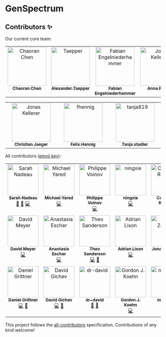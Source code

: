 # GenSpectrum

## Contributors ✨

Our current core team:

<table align="center">
    <tbody>
        <tr>
            <td align="center" valign="top" width="25%">
                <a href="https://github.com/chaoran-chen">
                    <img src="https://avatars.githubusercontent.com/u/18666552?v=4" width="125px;" alt="Chaoran Chen" />
                    <br />
                    <sub>
                        <b>Chaoran Chen</b>
                    </sub>
                </a>
            </td>
            <td align="center" valign="top" width="25%">
                <a href="https://github.com/Taepper">
                    <img src="https://avatars.githubusercontent.com/u/25206390?v=4" width="125px;" alt="Taepper" />
                    <br />
                    <sub>
                        <b>Alexander Taepper</b>
                    </sub>
                </a>
            </td>
            <td align="center" valign="top" width="25%">
                <a href="https://github.com/fengelniederhammer">
                    <img src="https://avatars.githubusercontent.com/u/92720311?v=4" width="125px;" alt="Fabian Engelniederhammer" />
                    <br />
                    <sub>
                        <b>Fabian Engelniederhammer</b>
                    </sub>
                </a>
            </td>
            <td align="center" valign="top" width="25%">
                <a href="https://github.com/anna-parker">
                    <img src="https://avatars.githubusercontent.com/u/50943381?v=4" width="125px;" alt="Jonas Kellerer" />
                    <br />
                    <sub>
                        <b>Anna Parker</b>
                    </sub>
                </a>
            </td>
          </tr>
    </tbody>
</table>

<table align="center">
    <tbody>
          <tr>
            <td align="center" valign="top" width="25%">
                <a href="https://github.com/pflanze">
                    <img src="https://avatars.githubusercontent.com/u/31164?v=4" width="125px;" alt="Jonas Kellerer" />
                    <br />
                    <sub>
                        <b>Christian Jaeger</b>
                    </sub>
                </a>
            </td>
            <td align="center" valign="top" width="25%">
                <a href="https://github.com/fhennig">
                    <img src="https://avatars.githubusercontent.com/u/5787489?v=4" width="125px;" alt="fhennig" />
                    <br />
                    <sub>
                        <b>Felix Hennig</b>
                    </sub>
                </a>
            </td>
            <td align="center" valign="top" width="25%">
                <a href="https://github.com/tanja819">
                    <img src="https://avatars.githubusercontent.com/u/8371380?v=4" width="125px;" alt="tanja819" />
                    <br />
                    <sub>
                        <b>Tanja stadler</b>
                    </sub>
                </a>
            </td>
        </tr>
    </tbody>
</table>


All contributors ([emoji key](https://allcontributors.org/docs/en/emoji-key)):

<!-- ALL-CONTRIBUTORS-LIST:START - Do not remove or modify this section -->
<!-- prettier-ignore-start -->
<!-- markdownlint-disable -->
<table align="center">
  <tbody>
    <tr>
      <td align="center" valign="top" width="14.28%"><a href="https://github.com/SarahNadeau"><img src="https://avatars.githubusercontent.com/u/30396464?v=4?s=100" width="100px;" alt="Sarah Nadeau"/><br /><sub><b>Sarah Nadeau</b></sub></a><br /><a href="#ideas-SarahNadeau" title="Ideas, Planning, & Feedback">🤔</a> <a href="#data-SarahNadeau" title="Data">🔣</a> <a href="https://github.com/cevo-public/cov-spectrum-website/commits?author=SarahNadeau" title="Code">💻</a></td>
      <td align="center" valign="top" width="14.28%"><a href="https://github.com/spacephoton"><img src="https://avatars.githubusercontent.com/u/36269621?v=4?s=100" width="100px;" alt="Michael Yared"/><br /><sub><b>Michael Yared</b></sub></a><br /><a href="https://github.com/cevo-public/cov-spectrum-website/commits?author=spacephoton" title="Code">💻</a></td>
      <td align="center" valign="top" width="14.28%"><a href="https://walr.is/"><img src="https://avatars.githubusercontent.com/u/1489115?v=4?s=100" width="100px;" alt="Philippe Voinov"/><br /><sub><b>Philippe Voinov</b></sub></a><br /><a href="https://github.com/cevo-public/cov-spectrum-website/commits?author=tehwalris" title="Code">💻</a></td>
      <td align="center" valign="top" width="14.28%"><a href="https://github.com/ningxie1991"><img src="https://avatars.githubusercontent.com/u/3387698?v=4?s=100" width="100px;" alt="ningxie"/><br /><sub><b>ningxie</b></sub></a><br /><a href="https://github.com/cevo-public/cov-spectrum-website/commits?author=ningxie1991" title="Code">💻</a></td>
      <td align="center" valign="top" width="14.28%"><a href="https://github.com/corneliusroemer"><img src="https://avatars.githubusercontent.com/u/25161793?v=4?s=100" width="100px;" alt="Cornelius Roemer"/><br /><sub><b>Cornelius Roemer</b></sub></a><br /><a href="#ideas-corneliusroemer" title="Ideas, Planning, & Feedback">🤔</a></td>
      <td align="center" valign="top" width="14.28%"><a href="https://github.com/DrYak"><img src="https://avatars.githubusercontent.com/u/11413679?v=4?s=100" width="100px;" alt="DrYak"/><br /><sub><b>DrYak</b></sub></a><br /><a href="#data-DrYak" title="Data">🔣</a></td>
      <td align="center" valign="top" width="14.28%"><a href="https://github.com/gautier-collab"><img src="https://avatars.githubusercontent.com/u/55604970?v=4?s=100" width="100px;" alt="gautier-collab"/><br /><sub><b>gautier-collab</b></sub></a><br /><a href="https://github.com/cevo-public/cov-spectrum-website/commits?author=gautier-collab" title="Code">💻</a></td>
    </tr>
    <tr>
      <td align="center" valign="top" width="14.28%"><a href="https://github.com/dameyerdave"><img src="https://avatars.githubusercontent.com/u/5663605?v=4?s=100" width="100px;" alt="David Meyer"/><br /><sub><b>David Meyer</b></sub></a><br /><a href="https://github.com/cevo-public/cov-spectrum-website/commits?author=dameyerdave" title="Code">💻</a></td>
      <td align="center" valign="top" width="14.28%"><a href="https://github.com/anastasia-escher"><img src="https://avatars.githubusercontent.com/u/52914023?v=4?s=100" width="100px;" alt="Anastasia Escher"/><br /><sub><b>Anastasia Escher</b></sub></a><br /><a href="https://github.com/cevo-public/cov-spectrum-website/commits?author=anastasia-escher" title="Code">💻</a></td>
      <td align="center" valign="top" width="14.28%"><a href="http://theo.io/"><img src="https://avatars.githubusercontent.com/u/19732295?v=4?s=100" width="100px;" alt="Theo Sanderson"/><br /><sub><b>Theo Sanderson</b></sub></a><br /><a href="https://github.com/cevo-public/cov-spectrum-website/commits?author=theosanderson" title="Code">💻</a> <a href="#ideas-theosanderson" title="Ideas, Planning, & Feedback">🤔</a></td>
      <td align="center" valign="top" width="14.28%"><a href="https://github.com/adrian-lison"><img src="https://avatars.githubusercontent.com/u/16266527?v=4?s=100" width="100px;" alt="Adrian Lison"/><br /><sub><b>Adrian Lison</b></sub></a><br /><a href="https://github.com/cevo-public/cov-spectrum-website/commits?author=adrian-lison" title="Code">💻</a></td>
      <td align="center" valign="top" width="14.28%"><a href="https://github.com/JonasKellerer"><img src="https://avatars.githubusercontent.com/u/122305307?v=4?s=100" width="100px;" alt="Jonas Zarzalis"/><br /><sub><b>Jonas Zarzalis</b></sub></a><br /><a href="https://github.com/cevo-public/cov-spectrum-website/commits?author=JonasKellerer" title="Code">💻</a></td>
      <td align="center" valign="top" width="14.28%"><a href="https://github.com/philipschulz"><img src="https://avatars.githubusercontent.com/u/16674735?v=4?s=100" width="100px;" alt="Philip Schulz"/><br /><sub><b>Philip Schulz</b></sub></a><br /><a href="https://github.com/cevo-public/cov-spectrum-website/commits?author=philipschulz" title="Code">💻</a></td>
      <td align="center" valign="top" width="14.28%"><a href="https://github.com/GeorgKreuzmayr"><img src="https://avatars.githubusercontent.com/u/68595015?v=4?s=100" width="100px;" alt="GeorgKreuzmayr"/><br /><sub><b>GeorgKreuzmayr</b></sub></a><br /><a href="https://github.com/cevo-public/cov-spectrum-website/commits?author=GeorgKreuzmayr" title="Code">💻</a> <a href="#research-GeorgKreuzmayr" title="Research">🔬</a></td>
    </tr>
    <tr>
      <td align="center" valign="top" width="14.28%"><a href="https://github.com/danielgrittner"><img src="https://avatars.githubusercontent.com/u/29932077?v=4?s=100" width="100px;" alt="Daniel Grittner"/><br /><sub><b>Daniel Grittner</b></sub></a><br /><a href="https://github.com/cevo-public/cov-spectrum-website/commits?author=danielgrittner" title="Code">💻</a> <a href="#research-danielgrittner" title="Research">🔬</a></td>
      <td align="center" valign="top" width="14.28%"><a href="https://github.com/davidgicev"><img src="https://avatars.githubusercontent.com/u/58431026?v=4?s=100" width="100px;" alt="David Gichev"/><br /><sub><b>David Gichev</b></sub></a><br /><a href="https://github.com/cevo-public/cov-spectrum-website/commits?author=davidgicev" title="Code">💻</a> <a href="#research-davidgicev" title="Research">🔬</a></td>
      <td align="center" valign="top" width="14.28%"><a href="https://github.com/dr-david"><img src="https://avatars.githubusercontent.com/u/64543683?v=4?s=100" width="100px;" alt="dr-david"/><br /><sub><b>dr-david</b></sub></a><br /><a href="#data-dr-david" title="Data">🔣</a> <a href="#research-dr-david" title="Research">🔬</a></td>
      <td align="center" valign="top" width="14.28%"><a href="https://github.com/gordonkoehn"><img src="https://avatars.githubusercontent.com/u/10867778?v=4?s=100" width="100px;" alt="Gordon J. Koehn"/><br /><sub><b>Gordon J. Koehn</b></sub></a><br /><a href="https://github.com/cevo-public/cov-spectrum-website/commits?author=gordonkoehn" title="Code">💻</a></td>
      <td align="center" valign="top" width="14.28%"><a href="https://github.com/mcarrara-bioinfo"><img src="https://avatars.githubusercontent.com/u/19552826?v=4?s=100" width="100px;" alt="mcarrara"/><br /><sub><b>mcarrara</b></sub></a><br /><a href="#data-mcarrara-bioinfo" title="Data">🔣</a></td>
    </tr>
  </tbody>
</table>

<!-- markdownlint-restore -->
<!-- prettier-ignore-end -->

<!-- ALL-CONTRIBUTORS-LIST:END -->

This project follows the [all-contributors](https://github.com/all-contributors/all-contributors) specification. Contributions of any kind welcome!
